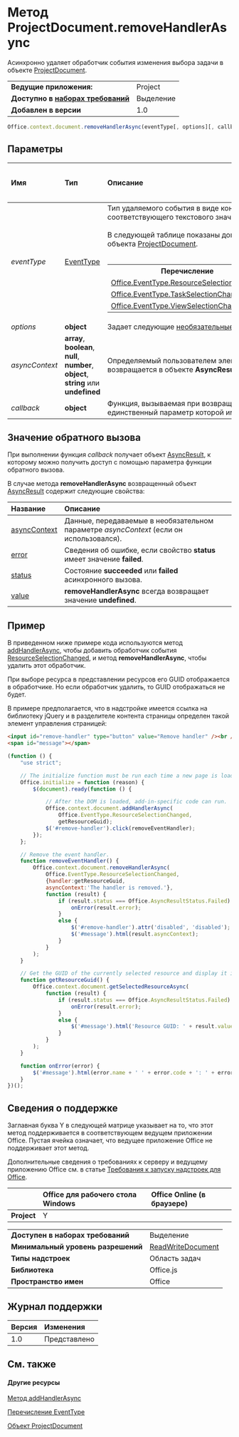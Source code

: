 

# Метод ProjectDocument.removeHandlerAsync
Асинхронно удаляет обработчик события изменения выбора задачи в объекте [ProjectDocument](../../reference/shared/projectdocument.projectdocument.md).

|||
|:-----|:-----|
|**Ведущие приложения:**|Project|
|**Доступно в [наборах требований](../../docs/overview/specify-office-hosts-and-api-requirements.md)**|Выделение|
|**Добавлен в версии**|1.0|

```js
Office.context.document.removeHandlerAsync(eventType[, options][, callback]);
```


## Параметры
|**Имя**|**Тип**|**Описание**|**Примечания по вопросам поддержки**|
|:-----|:-----|:-----|:-----|
|_eventType_|[EventType](../../reference/shared/eventtype-enumeration.md)|Тип удаляемого события в виде константы [EventType](../../reference/shared/eventtype-enumeration.md) или соответствующего текстового значения. Обязательный.<br/><br/>В следующей таблице показаны допустимые аргументы eventType для объекта [ProjectDocument](../../reference/shared/projectdocument.projectdocument.md).<br/><br/><table><tr><th>Перечисление</th><th>Текстовое значение</th></tr><tr><td><a href="https://msdn.microsoft.com/en-us/library/office/fp179836.aspx">Office.EventType.ResourceSelectionChanged</a></td><td>resourceSelectionChanged</td></tr><tr><td><a href="https://msdn.microsoft.com/en-us/library/office/fp179816.aspx">Office.EventType.TaskSelectionChanged</a></td><td>taskSelectionChanged</td></tr><tr><td><a href="https://msdn.microsoft.com/en-us/library/office/fp179839.aspx">Office.EventType.ViewSelectionChanged</a></td><td>viewSelectionChanged</td></tr></table>||
|_options_|**object**|Задает следующие [необязательные параметры](../../docs/develop/asynchronous-programming-in-office-add-ins.md#passing-optional-parameters-to-asynchronous-methods):||
|_asyncContext_|**array**, **boolean**, **null**, **number**, **object**, **string** или **undefined**|Определяемый пользователем элемент любого типа, который возвращается в объекте **AsyncResult** без изменения.||
|_callback_|**object**|Функция, вызываемая при возвращении обратного вызова, единственный параметр которой имеет тип **AsyncResult**.||


## Значение обратного вызова

При выполнении функция _callback_ получает объект [AsyncResult](../../reference/shared/asyncresult.md), к которому можно получить доступ с помощью параметра функции обратного вызова.

В случае метода **removeHandlerAsync** возвращенный объект [AsyncResult](../../reference/shared/asyncresult.md) содержит следующие свойства:


|**Название**|**Описание**|
|:-----|:-----|
|[asyncContext](../../reference/shared/asyncresult.asynccontext.md)|Данные, передаваемые в необязательном параметре _asyncContext_ (если он использовался).|
|[error](../../reference/shared/asyncresult.error.md)|Сведения об ошибке, если свойство **status** имеет значение **failed**.|
|[status](../../reference/shared/asyncresult.status.md)|Состояние **succeeded** или **failed** асинхронного вызова.|
|[value](../../reference/shared/asyncresult.value.md)|**removeHandlerAsync** всегда возвращает значение **undefined**.|

## Пример

В приведенном ниже примере кода используются метод [addHandlerAsync](../../reference/shared/projectdocument.addhandlerasync.md), чтобы добавить обработчик события [ResourceSelectionChanged](../../reference/shared/projectdocument.resourceselectionchanged.event.md), и метод **removeHandlerAsync**, чтобы удалить этот обработчик.

При выборе ресурса в представлении ресурсов его GUID отображается в обработчике. Но если обработчик удалить, то GUID отображаться не будет.

В примере предполагается, что в надстройке имеется ссылка на библиотеку jQuery и в разделителе контента страницы определен такой элемент управления страницей:




```HTML
<input id="remove-handler" type="button" value="Remove handler" /><br />
<span id="message"></span>
```




```js
(function () {
    "use strict";

    // The initialize function must be run each time a new page is loaded.
    Office.initialize = function (reason) {
        $(document).ready(function () {

            // After the DOM is loaded, add-in-specific code can run.
            Office.context.document.addHandlerAsync(
                Office.EventType.ResourceSelectionChanged,
                getResourceGuid);
            $('#remove-handler').click(removeEventHandler);
        });
    };

    // Remove the event handler.
    function removeEventHandler() {
        Office.context.document.removeHandlerAsync(
            Office.EventType.ResourceSelectionChanged,
            {handler:getResourceGuid,
            asyncContext:'The handler is removed.'},
            function (result) {
                if (result.status === Office.AsyncResultStatus.Failed) {
                    onError(result.error);
                }
                else {
                    $('#remove-handler').attr('disabled', 'disabled');
                    $('#message').html(result.asyncContext);
                }
            }
        );
    }

    // Get the GUID of the currently selected resource and display it in the add-in.
    function getResourceGuid() {
        Office.context.document.getSelectedResourceAsync(
            function (result) {
                if (result.status === Office.AsyncResultStatus.Failed) {
                    onError(result.error);
                }
                else {
                    $('#message').html('Resource GUID: ' + result.value);
                }
            }
        );
    }

    function onError(error) {
        $('#message').html(error.name + ' ' + error.code + ': ' + error.message);
    }
})();
```


## Сведения о поддержке


Заглавная буква Y в следующей матрице указывает на то, что этот метод поддерживается в соответствующем ведущем приложении Office. Пустая ячейка означает, что ведущее приложение Office не поддерживает этот метод.

Дополнительные сведения о требованиях к серверу и ведущему приложению Office см. в статье [Требования к запуску надстроек для Office](../../docs/overview/requirements-for-running-office-add-ins.md).


||**Office для рабочего стола Windows**|**Office Online (в браузере)**|
|:-----|:-----|:-----|
|**Project**|Y||

|||
|:-----|:-----|
|**Доступен в наборах требований**|Выделение|
|**Минимальный уровень разрешений**|[ReadWriteDocument](../../docs/develop/requesting-permissions-for-api-use-in-content-and-task-pane-add-ins.md)|
|**Типы надстроек**|Область задач|
|**Библиотека**|Office.js|
|**Пространство имен**|Office|

## Журнал поддержки

|**Версия**|**Изменения**|
|:-----|:-----|
|1.0|Представлено|

## См. также



#### Другие ресурсы


[Метод addHandlerAsync](../../reference/shared/projectdocument.addhandlerasync.md)
[Перечисление EventType](../../reference/shared/eventtype-enumeration.md)
[Объект ProjectDocument](../../reference/shared/projectdocument.projectdocument.md)

